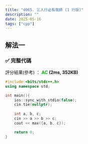 ```yaml
---
title: "d065. 三人行必有我師 (1 行版)"
description: ""
date: 2025-05-16
tags: ["cpp"]
---
```


## 解法一

### ✅ 完整代碼

評分結果(參考) ： **<font color="#00bb00">AC</font> (2ms, 352KB)**

```cpp
#include <bits/stdc++.h>
using namespace std;

int main(){
    ios::sync_with_stdio(false);
    cin.tie(nullptr);
    
    int a, b, c;
    cin >> a >> b >> c;
    cout << max({a, b, c});

    return 0;
}
```
